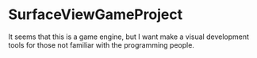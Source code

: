 # SurfaceViewGameProject
It seems that this is a game engine, but I want make a visual development tools for those not familiar with the programming people.
